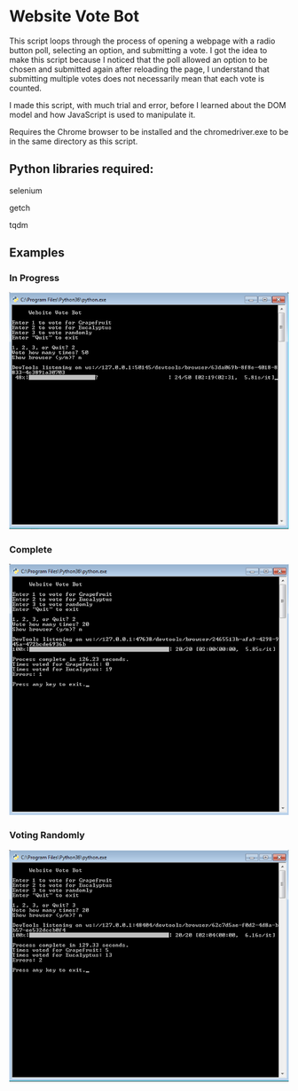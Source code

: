 # Website Vote Bot

This script loops through the process of opening a webpage with a radio button poll, selecting an option, and submitting a vote. I got the idea to make this script because I noticed that the poll allowed an option to be chosen and submitted again after reloading the page, I understand that submitting multiple votes does not necessarily mean that each vote is counted.

I made this script, with much trial and error, before I learned about the DOM model and how JavaScript is used to manipulate it. 

Requires the Chrome browser to be installed and the chromedriver.exe to be in the same directory as this script.

## Python libraries required:
selenium

getch

tqdm

## Examples

### In Progress
<img src="voting progress.png">

### Complete
<img src="complete.png">

### Voting Randomly
<img src="random voting.png">
